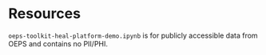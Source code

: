# Resources

`oeps-toolkit-heal-platform-demo.ipynb` is for publicly accessible data from OEPS and contains no PII/PHI.

